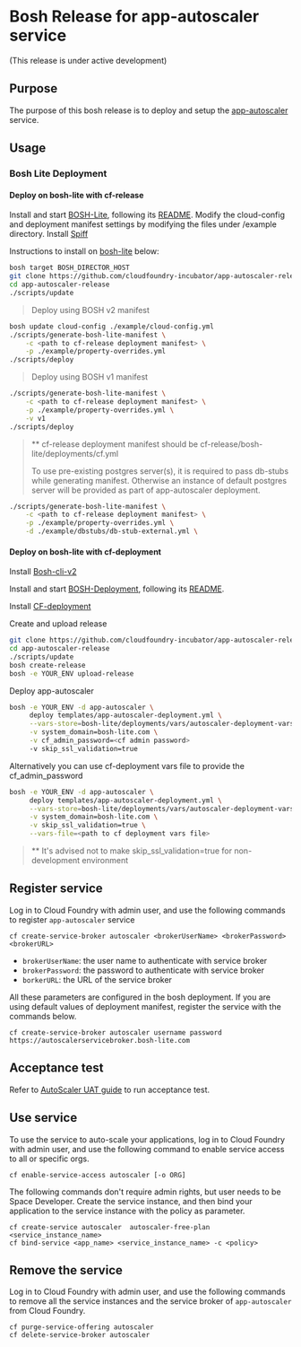 # Bosh Release for app-autoscaler service
(This release is under active development)

## Purpose

The purpose of this bosh release is to deploy and setup the [app-autoscaler](https://github.com/cloudfoundry-incubator/app-autoscaler) service.

## Usage

### Bosh Lite Deployment 

#### Deploy on bosh-lite with cf-release
Install and start [BOSH-Lite](https://github.com/cloudfoundry/bosh-lite), following its [README](https://github.com/cloudfoundry/bosh-lite/blob/master/README.md).
Modify the cloud-config and deployment manifest settings by modifying the files under /example directory.
Install [Spiff](https://github.com/cloudfoundry-incubator/spiff#installation)

Instructions to install on [bosh-lite](https://github.com/cloudfoundry/bosh-lite) below:

```sh
bosh target BOSH_DIRECTOR_HOST
git clone https://github.com/cloudfoundry-incubator/app-autoscaler-release
cd app-autoscaler-release
./scripts/update
```

> Deploy using BOSH v2 manifest

```sh
bosh update cloud-config ./example/cloud-config.yml
./scripts/generate-bosh-lite-manifest \
	-c <path to cf-release deployment manifest> \
	-p ./example/property-overrides.yml
./scripts/deploy
```

> Deploy using BOSH v1 manifest

```sh
./scripts/generate-bosh-lite-manifest \
	-c <path to cf-release deployment manifest> \
	-p ./example/property-overrides.yml \
	-v v1
./scripts/deploy
```

> ** cf-release deployment manifest should be cf-release/bosh-lite/deployments/cf.yml
>
> To use pre-existing postgres server(s), it is required to pass db-stubs while generating manifest. Otherwise an instance of default postgres server will be provided as part of app-autoscaler deployment.

```sh
./scripts/generate-bosh-lite-manifest \
	-c <path to cf-release deployment manifest> \
	-p ./example/property-overrides.yml \
	-d ./example/dbstubs/db-stub-external.yml \
```

#### Deploy on bosh-lite with cf-deployment
Install [Bosh-cli-v2](https://bosh.io/docs/cli-v2.html#install)

Install and start [BOSH-Deployment](https://github.com/cloudfoundry/bosh-deployment), following its [README](https://github.com/cloudfoundry/bosh-deployment/blob/master/README.md). 

Install [CF-deployment](https://github.com/cloudfoundry/cf-deployment/blob/master/cf-deployment.yml)

Create and upload release
```sh
git clone https://github.com/cloudfoundry-incubator/app-autoscaler-release
cd app-autoscaler-release
./scripts/update
bosh create-release
bosh -e YOUR_ENV upload-release
```
Deploy app-autoscaler
```sh
bosh -e YOUR_ENV -d app-autoscaler \
     deploy templates/app-autoscaler-deployment.yml \
     --vars-store=bosh-lite/deployments/vars/autoscaler-deployment-vars.yml \
     -v system_domain=bosh-lite.com \
     -v cf_admin_password=<cf admin password>
     -v skip_ssl_validation=true
```

Alternatively you can use cf-deployment vars file to provide the cf_admin_password
```sh
bosh -e YOUR_ENV -d app-autoscaler \
     deploy templates/app-autoscaler-deployment.yml \
     --vars-store=bosh-lite/deployments/vars/autoscaler-deployment-vars.yml \
     -v system_domain=bosh-lite.com \
     -v skip_ssl_validation=true \
     --vars-file=<path to cf deployment vars file>
```
>** It's advised not to make skip_ssl_validation=true for non-development environment


## Register service 

Log in to Cloud Foundry with admin user, and use the following commands to register `app-autoscaler` service

```
cf create-service-broker autoscaler <brokerUserName> <brokerPassword> <brokerURL>
```

* `brokerUserName`: the user name to authenticate with service broker
* `brokerPassword`: the password to authenticate with service broker
* `borkerURL`: the URL of the service broker

All these parameters are configured in the bosh deployment. If you are using default values of deployment manifest, register the service with the commands below.

```
cf create-service-broker autoscaler username password https://autoscalerservicebroker.bosh-lite.com
```

## Acceptance test

Refer to [AutoScaler UAT guide](src/acceptance/README.md) to run acceptance test. 

## Use service

To use the service to auto-scale your applications, log in to Cloud Foundry with admin user, and use the following command to enable service access to all or specific orgs.
```
cf enable-service-access autoscaler [-o ORG]
```
The following commands don't require admin rights, but user needs to be Space Developer. Create the service instance, and then bind your application to the service instance with the policy as parameter.

```
cf create-service autoscaler  autoscaler-free-plan  <service_instance_name>
cf bind-service <app_name> <service_instance_name> -c <policy>
```

## Remove the service

Log in to Cloud Foundry with admin user, and use the following commands to remove all the service instances and the service broker of `app-autoscaler` from Cloud Foundry.

```
cf purge-service-offering autoscaler
cf delete-service-broker autoscaler
```

